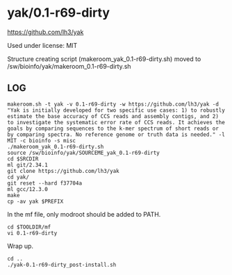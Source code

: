 yak/0.1-r69-dirty
=================

<https://github.com/lh3/yak>

Used under license:
MIT


Structure creating script (makeroom_yak_0.1-r69-dirty.sh) moved to /sw/bioinfo/yak/makeroom_0.1-r69-dirty.sh

LOG
---

    makeroom.sh -t yak -v 0.1-r69-dirty -w https://github.com/lh3/yak -d "Yak is initially developed for two specific use cases: 1) to robustly estimate the base accuracy of CCS reads and assembly contigs, and 2) to investigate the systematic error rate of CCS reads. It achieves the goals by comparing sequences to the k-mer spectrum of short reads or by comparing spectra. No reference genome or truth data is needed." -l MIT -c bioinfo -s misc
    ./makeroom_yak_0.1-r69-dirty.sh 
    source /sw/bioinfo/yak/SOURCEME_yak_0.1-r69-dirty
    cd $SRCDIR
    ml git/2.34.1
    git clone https://github.com/lh3/yak
    cd yak/
    git reset --hard f37704a 
    ml gcc/12.3.0
    make
    cp -av yak $PREFIX

In the mf file, only modroot should be added to PATH.

    cd $TOOLDIR/mf
    vi 0.1-r69-dirty 

Wrap up.

    cd ..
    ./yak-0.1-r69-dirty_post-install.sh 
